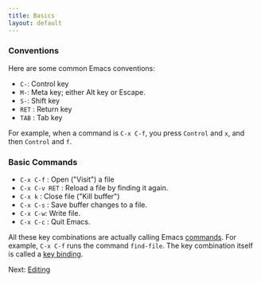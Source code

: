 ```yaml
---
title: Basics
layout: default
---
```


### Conventions
Here are some common Emacs conventions:

- `C-`: Control key
- `M-`: Meta key; either Alt key or Escape.
- `S-`: Shift key
- `RET` : Return key
- `TAB` : Tab key

For example, when a command is `C-x C-f`, you press `Control` and `x`, and then `Control` and `f`.

### Basic Commands

- `C-x C-f` : Open ("Visit") a file
- `C-x C-v RET` : Reload a file by finding it again.
- `C-x k` : Close file ("Kill buffer")
- `C-x C-s` : Save buffer changes to a file.
- `C-x C-w`: Write file.
- `C-x C-c` : Quit Emacs.

All these key combinations are actually calling Emacs [commands](commands.md).  For example, `C-x C-f` runs the command `find-file`.  The key combination itself is called a [key binding](key-bindings.md).


Next: [Editing](editing.html)